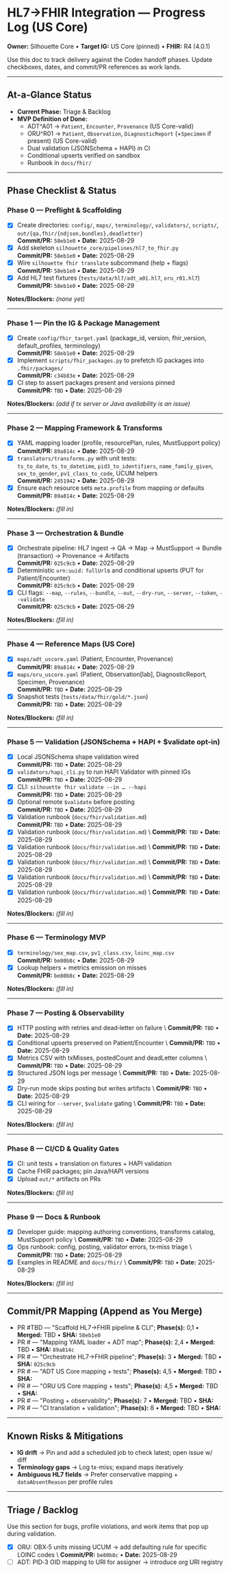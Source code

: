 # HL7→FHIR Integration — Progress Log (US Core)

**Owner:** Silhouette Core • **Target IG:** US Core (pinned) • **FHIR:** R4 (4.0.1)

Use this doc to track delivery against the Codex handoff phases. Update checkboxes, dates, and commit/PR references as work lands.

---

## At-a-Glance Status

* **Current Phase:** Triage & Backlog
* **MVP Definition of Done:**
  * ADT^A01 → `Patient`, `Encounter`, `Provenance` (US Core-valid)
  * ORU^R01 → `Patient`, `Observation`, `DiagnosticReport` (+`Specimen` if present) (US Core-valid)
  * Dual validation (JSONSchema + HAPI) in CI
  * Conditional upserts verified on sandbox
  * Runbook in `docs/fhir/`

---

## Phase Checklist & Status

### Phase 0 — Preflight & Scaffolding

* [x] Create directories: `config/`, `maps/`, `terminology/`, `validators/`, `scripts/`, `out/{qa,fhir/{ndjson,bundles},deadletter}`  \
  **Commit/PR:** `58eb1e0` • **Date:** 2025-08-29
* [x] Add skeleton `silhouette_core/pipelines/hl7_to_fhir.py`  \
  **Commit/PR:** `58eb1e0` • **Date:** 2025-08-29
* [x] Wire `silhouette fhir translate` subcommand (help + flags)  \
  **Commit/PR:** `58eb1e0` • **Date:** 2025-08-29
* [x] Add HL7 test fixtures (`tests/data/hl7/adt_a01.hl7`, `oru_r01.hl7`)  \
  **Commit/PR:** `58eb1e0` • **Date:** 2025-08-29

**Notes/Blockers:** *(none yet)*

---

### Phase 1 — Pin the IG & Package Management

* [x] Create `config/fhir_target.yaml` (package_id, version, fhir_version, default_profiles, terminology)  \
  **Commit/PR:** `58eb1e0` • **Date:** 2025-08-29
* [x] Implement `scripts/fhir_packages.py` to prefetch IG packages into `.fhir/packages/`  \
  **Commit/PR:** `c34b83e` • **Date:** 2025-08-29
* [x] CI step to assert packages present and versions pinned  \
  **Commit/PR:** `TBD` • **Date:** 2025-08-29

**Notes/Blockers:** *(add if tx server or Java availability is an issue)*

---

### Phase 2 — Mapping Framework & Transforms

* [x] YAML mapping loader (profile, resourcePlan, rules, MustSupport policy)  \
  **Commit/PR:** `89a814c` • **Date:** 2025-08-29
* [x] `translators/transforms.py` with unit tests: \
  `ts_to_date`, `ts_to_datetime`, `pid3_to_identifiers`, `name_family_given`, `sex_to_gender`, `pv1_class_to_code`, UCUM helpers  \
  **Commit/PR:** `2451942` • **Date:** 2025-08-29
* [x] Ensure each resource sets `meta.profile` from mapping or defaults  \
  **Commit/PR:** `89a814c` • **Date:** 2025-08-29

**Notes/Blockers:** *(fill in)*

---

### Phase 3 — Orchestration & Bundle

* [x] Orchestrate pipeline: HL7 ingest → QA → Map → MustSupport → Bundle (transaction) → Provenance → Artifacts  \
  **Commit/PR:** `025c9cb` • **Date:** 2025-08-29
* [x] Deterministic `urn:uuid:` `fullUrl`s and conditional upserts (PUT for Patient/Encounter)  \
  **Commit/PR:** `025c9cb` • **Date:** 2025-08-29
* [x] CLI flags: `--map`, `--rules`, `--bundle`, `--out`, `--dry-run`, `--server`, `--token`, `--validate`  \
  **Commit/PR:** `025c9cb` • **Date:** 2025-08-29

**Notes/Blockers:** *(fill in)*

---

### Phase 4 — Reference Maps (US Core)

* [x] `maps/adt_uscore.yaml` (Patient, Encounter, Provenance)  \
  **Commit/PR:** `89a814c` • **Date:** 2025-08-29
* [x] `maps/oru_uscore.yaml` (Patient, Observation[lab], DiagnosticReport, Specimen, Provenance)  \
  **Commit/PR:** `TBD` • **Date:** 2025-08-29
* [x] Snapshot tests (`tests/data/fhir/gold/*.json`)  \
  **Commit/PR:** `TBD` • **Date:** 2025-08-29

**Notes/Blockers:** *(fill in)*

---

### Phase 5 — Validation (JSONSchema + HAPI + $validate opt-in)

* [x] Local JSONSchema shape validation wired  \
  **Commit/PR:** `TBD` • **Date:** 2025-08-29
* [x] `validators/hapi_cli.py` to run HAPI Validator with pinned IGs  \
  **Commit/PR:** `TBD` • **Date:** 2025-08-29
* [x] CLI: `silhouette fhir validate --in … --hapi`  \
  **Commit/PR:** `TBD` • **Date:** 2025-08-29
* [x] Optional remote `$validate` before posting  \
  **Commit/PR:** `TBD` • **Date:** 2025-08-29
* [x] Validation runbook (`docs/fhir/validation.md`)  \
  **Commit/PR:** `TBD` • **Date:** 2025-08-29
* [x] Validation runbook (`docs/fhir/validation.md`)  \\
  **Commit/PR:** `TBD` • **Date:** 2025-08-29
* [x] Validation runbook (`docs/fhir/validation.md`)  \\
  **Commit/PR:** `TBD` • **Date:** 2025-08-29
* [x] Validation runbook (`docs/fhir/validation.md`)  \\
  **Commit/PR:** `TBD` • **Date:** 2025-08-29
* [x] Validation runbook (`docs/fhir/validation.md`)  \\
  **Commit/PR:** `TBD` • **Date:** 2025-08-29
* [x] Validation runbook (`docs/fhir/validation.md`)  \\
  **Commit/PR:** `TBD` • **Date:** 2025-08-29

**Notes/Blockers:** *(fill in)*

---

### Phase 6 — Terminology MVP

* [x] `terminology/sex_map.csv`, `pv1_class.csv`, `loinc_map.csv`  \
  **Commit/PR:** `be80b8c` • **Date:** 2025-08-29
* [x] Lookup helpers + metrics emission on misses  \
  **Commit/PR:** `be80b8c` • **Date:** 2025-08-29

**Notes/Blockers:** *(fill in)*

---

### Phase 7 — Posting & Observability

* [x] HTTP posting with retries and dead‑letter on failure  \\
  **Commit/PR:** `TBD` • **Date:** 2025-08-29
* [x] Conditional upserts preserved on Patient/Encounter  \\
  **Commit/PR:** `TBD` • **Date:** 2025-08-29
* [x] Metrics CSV with txMisses, postedCount and deadLetter columns  \\
  **Commit/PR:** `TBD` • **Date:** 2025-08-29
* [x] Structured JSON logs per message  \\
  **Commit/PR:** `TBD` • **Date:** 2025-08-29
* [x] Dry-run mode skips posting but writes artifacts  \\
  **Commit/PR:** `TBD` • **Date:** 2025-08-29
* [x] CLI wiring for `--server`, `$validate` gating  \\
  **Commit/PR:** `TBD` • **Date:** 2025-08-29

**Notes/Blockers:** *(fill in)*

---

### Phase 8 — CI/CD & Quality Gates

* [x] CI: unit tests + translation on fixtures + HAPI validation
* [x] Cache FHIR packages; pin Java/HAPI versions
* [x] Upload `out/*` artifacts on PRs

**Notes/Blockers:** *(fill in)*

---

### Phase 9 — Docs & Runbook

* [x] Developer guide: mapping authoring conventions, transforms catalog, MustSupport policy  \\
  **Commit/PR:** `TBD` • **Date:** 2025-08-29
* [x] Ops runbook: config, posting, validator errors, tx‑miss triage  \\
  **Commit/PR:** `TBD` • **Date:** 2025-08-29
* [x] Examples in README and `docs/fhir/`  \\
  **Commit/PR:** `TBD` • **Date:** 2025-08-29

**Notes/Blockers:** *(fill in)*

---

## Commit/PR Mapping (Append as You Merge)

* PR #TBD — "Scaffold HL7→FHIR pipeline & CLI"; **Phase(s):** 0,1 • **Merged:** TBD • **SHA:** `58eb1e0`
* PR # — "Mapping YAML loader + ADT map"; **Phase(s):** 2,4 • **Merged:** TBD • **SHA:** `89a814c`
* PR # — "Orchestrate HL7→FHIR pipeline"; **Phase(s):** 3 • **Merged:** TBD • **SHA:** `025c9cb`
* PR # — "ADT US Core mapping + tests"; **Phase(s):** 4,5 • **Merged:** TBD • **SHA:**
* PR # — "ORU US Core mapping + tests"; **Phase(s):** 4,5 • **Merged:** TBD • **SHA:**
* PR # — "Posting + observability"; **Phase(s):** 7 • **Merged:** TBD • **SHA:**
* PR # — "CI translation + validation"; **Phase(s):** 8 • **Merged:** TBD • **SHA:**

---

## Known Risks & Mitigations

* **IG drift** → Pin and add a scheduled job to check latest; open issue w/ diff
* **Terminology gaps** → Log tx-miss; expand maps iteratively
* **Ambiguous HL7 fields** → Prefer conservative mapping + `dataAbsentReason` per profile rules

---

## Triage / Backlog

Use this section for bugs, profile violations, and work items that pop up during validation.

* [x] ORU: OBX‑5 units missing UCUM → add defaulting rule for specific LOINC codes  \\
  **Commit/PR:** `be80b8c` • **Date:** 2025-08-29
* [ ] ADT: PID‑3 OID mapping to URI for assigner → introduce org URI registry
